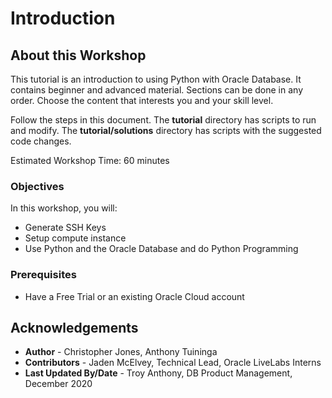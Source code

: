 # Introduction

## About this Workshop

This tutorial is an introduction to using Python with Oracle Database. It contains beginner and advanced material. Sections can be done in any order. Choose the content that interests you and your skill level.

Follow the steps in this document. The **tutorial** directory has scripts to run and modify. The **tutorial/solutions** directory has scripts with the suggested code changes.

Estimated Workshop Time: 60 minutes

### Objectives

In this workshop, you will:

- Generate SSH Keys
- Setup compute instance
- Use Python and the Oracle Database and do Python Programming

### Prerequisites

- Have a Free Trial or an existing Oracle Cloud account

## Acknowledgements

* **Author** - Christopher Jones, Anthony Tuininga
* **Contributors** - Jaden McElvey, Technical Lead, Oracle LiveLabs Interns
* **Last Updated By/Date** - Troy Anthony, DB Product Management, December 2020

